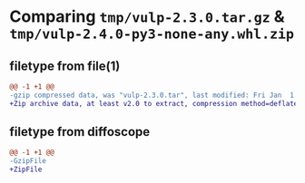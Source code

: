 # Comparing `tmp/vulp-2.3.0.tar.gz` & `tmp/vulp-2.4.0-py3-none-any.whl.zip`

## filetype from file(1)

```diff
@@ -1 +1 @@
-gzip compressed data, was "vulp-2.3.0.tar", last modified: Fri Jan  1 00:00:00 2016, max compression
+Zip archive data, at least v2.0 to extract, compression method=deflate
```

## filetype from diffoscope

```diff
@@ -1 +1 @@
-GzipFile
+ZipFile
```

